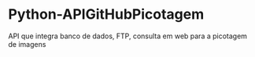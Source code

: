 # Python-APIGitHubPicotagem
API que integra banco de dados, FTP, consulta em web para a picotagem de imagens
